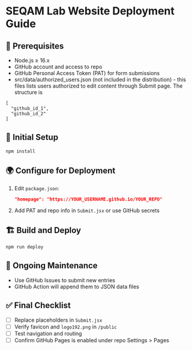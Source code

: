 # SEQAM Lab Website Deployment Guide

## 🔧 Prerequisites
- Node.js ≥ 16.x
- GitHub account and access to repo
- GitHub Personal Access Token (PAT) for form submissions
- src/data/authorized_users.json (not included in the distribution) - this files lists users authorized to edit content through Submit page.  The structure is
```
[
  "github_id_1",
  "github_id_2"
]
```

## 🚀 Initial Setup
```bash
npm install
```

## 🌍 Configure for Deployment
1. Edit `package.json`:
   ```json
   "homepage": "https://YOUR_USERNAME.github.io/YOUR_REPO"
   ```
2. Add PAT and repo info in `Submit.jsx` or use GitHub secrets

## 🏗️ Build and Deploy
```bash
npm run deploy
```

## 🔁 Ongoing Maintenance
- Use GitHub Issues to submit new entries
- GitHub Action will append them to JSON data files

## ✅ Final Checklist
- [ ] Replace placeholders in `Submit.jsx`
- [ ] Verify favicon and `logo192.png` in `/public`
- [ ] Test navigation and routing
- [ ] Confirm GitHub Pages is enabled under repo Settings > Pages
